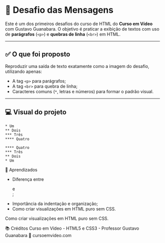 # 💬 Desafio das Mensagens

Este é um dos primeiros desafios do curso de HTML do **Curso em Vídeo** com Gustavo Guanabara. O objetivo é praticar a exibição de textos com uso de **parágrafos** (`<p>`) e **quebras de linha** (`<br>`) em HTML.

---

## ✅ O que foi proposto

Reproduzir uma saída de texto exatamente como a imagem do desafio, utilizando apenas:

- A tag `<p>` para parágrafos;
- A tag `<br>` para quebra de linha;
- Caracteres comuns (`*`, letras e números) para formar o padrão visual.

---

## 💻 Visual do projeto

```plaintext
* Um  
** Dois  
*** Três  
**** Quatro

**** Quatro  
*** Três  
** Dois  
* Um
````
🧠 Aprendizados
- Diferença entre <p> e <br>;
- Importância da indentação e organização;
- Como criar visualizações em HTML puro sem CSS.


Como criar visualizações em HTML puro sem CSS.

📚 Créditos
Curso em Vídeo - HTML5 e CSS3 - Professor Gustavo Guanabara
🔗 cursoemvideo.com

